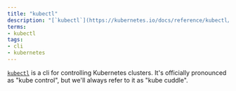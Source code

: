```yaml
---
title: "kubectl"
description: "[`kubectl`](https://kubernetes.io/docs/reference/kubectl/overview/) is a command line tool (cli) for running commands against Kubernetes clusters"
terms:
- kubectl
tags:
- cli
- kubernetes
---
```

[`kubectl`](https://kubernetes.io/docs/reference/kubectl/overview/) is a cli for controlling Kubernetes clusters. It's officially pronounced as "kube control", but we'll always refer to it as "kube cuddle".
